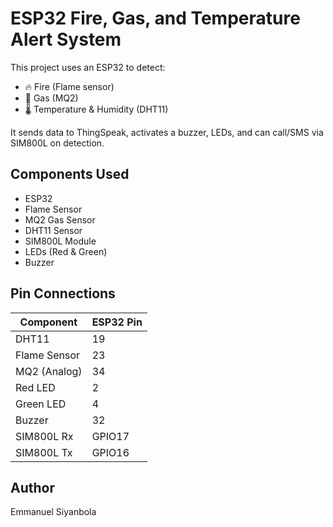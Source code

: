 # ESP32 Fire, Gas, and Temperature Alert System

This project uses an ESP32 to detect:
- 🔥 Fire (Flame sensor)
- 💨 Gas (MQ2)
- 🌡️ Temperature & Humidity (DHT11)

It sends data to ThingSpeak, activates a buzzer, LEDs, and can call/SMS via SIM800L on detection.

## Components Used
- ESP32
- Flame Sensor
- MQ2 Gas Sensor
- DHT11 Sensor
- SIM800L Module
- LEDs (Red & Green)
- Buzzer

## Pin Connections
| Component       | ESP32 Pin |
|----------------|-----------|
| DHT11          | 19        |
| Flame Sensor   | 23        |
| MQ2 (Analog)   | 34        |
| Red LED        | 2         |
| Green LED      | 4         |
| Buzzer         | 32        |
| SIM800L Rx     | GPIO17    |
| SIM800L Tx     | GPIO16    |

## Author
Emmanuel Siyanbola

